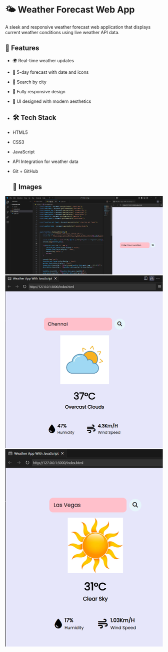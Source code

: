 # 🌤️ Weather Forecast Web App

A sleek and responsive weather forecast web application that displays current weather conditions using live weather API data.

## 🚀 Features

- 🌍 Real-time weather updates
- 📅 5-day forecast with date and icons
- 🔎 Search by city
- 📱 Fully responsive design
- 🎨 UI designed with modern aesthetics

- ## 🛠️ Tech Stack
  
- HTML5
- CSS3
- JavaScript
- API Integration for weather data
- Git + GitHub
  
  ## 📸 Images
![image alt](https://github.com/Sakthi1310/Weather-Forecast-Website/blob/0fd140fe743d916f17fdecfaa10abeb0967961c1/Weather%20App/Images/SS_3.png)
![image alt](https://github.com/Sakthi1310/Weather-Forecast-Website/blob/0fd140fe743d916f17fdecfaa10abeb0967961c1/Weather%20App/Images/SS_2.png)
![image alt](https://github.com/Sakthi1310/Weather-Forecast-Website/blob/0fd140fe743d916f17fdecfaa10abeb0967961c1/Weather%20App/Images/SS_1.png)
